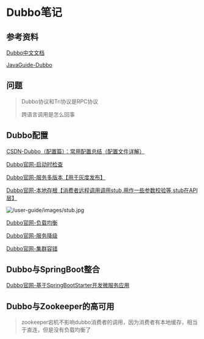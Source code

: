 # Dubbo笔记

## 参考资料

[Dubbo中文文档](https://cn.dubbo.apache.org/zh-cn/overview/home/)

[JavaGuide-Dubbo](https://javaguide.cn/distributed-system/rpc/dubbo.html)

## 问题

> Dubbo协议和Tri协议是RPC协议
>
> 跨语言调用是怎么回事

## Dubbo配置

[CSDN-Dubbo（配置篇）：常用配置总结（配置文件详解）](https://blog.csdn.net/Soinice/article/details/84800122)



[Dubbo官网-启动时检查](https://cn.dubbo.apache.org/zh-cn/overview/mannual/java-sdk/advanced-features-and-usage/service/preflight-check/)

[Dubbo官网-服务多版本【用于灰度发布】](https://cn.dubbo.apache.org/zh-cn/overview/mannual/java-sdk/advanced-features-and-usage/service/multi-versions/)

[Dubbo官网-本地存根【消费者远程调用调用stub,用作一些参数校验等,stub在API层】](https://cn.dubbo.apache.org/zh-cn/overview/mannual/java-sdk/advanced-features-and-usage/service/local-stub/)

![/user-guide/images/stub.jpg](https://cn.dubbo.apache.org/imgs/user/stub.jpg)

[Dubbo官网-负载均衡](https://cn.dubbo.apache.org/zh-cn/overview/mannual/java-sdk/advanced-features-and-usage/performance/loadbalance/)

[Dubbo官网-服务降级](https://cn.dubbo.apache.org/zh-cn/overview/mannual/java-sdk/advanced-features-and-usage/service/service-downgrade/)

[Dubbo官网-集群容错](https://cn.dubbo.apache.org/zh-cn/overview/mannual/java-sdk/advanced-features-and-usage/service/fault-tolerent-strategy/)

## Dubbo与SpringBoot整合

[Dubbo官网-基于SpringBootStarter开发微服务应用](https://cn.dubbo.apache.org/zh-cn/overview/mannual/java-sdk/quick-start/spring-boot/)

## Dubbo与Zookeeper的高可用

> zookeeper宕机不影响dubbo消费者的调用，因为消费者有本地缓存，相当于直连，但是没有负载均衡了





